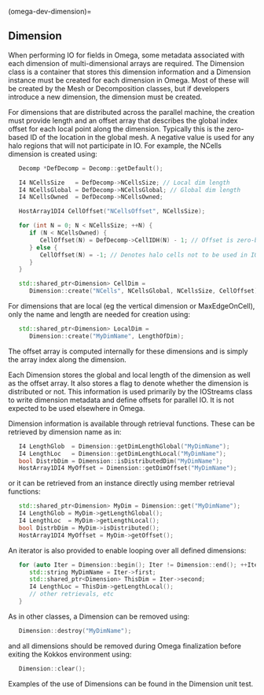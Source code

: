 <!--
© 2025. Triad National Security, LLC. All rights reserved.
This program was produced under U.S. Government contract 89233218CNA000001 for Los Alamos National Laboratory (LANL), which is operated by Triad National Security, LLC for the U.S. Department of Energy/National Nuclear Security Administration. All rights in the program are reserved by Triad National Security, LLC, and the U.S. Department of Energy/National Nuclear Security Administration. The Government is granted for itself and others acting on its behalf a nonexclusive, paid-up, irrevocable worldwide license in this material to reproduce, prepare. derivative works, distribute copies to the public, perform publicly and display publicly, and to permit others to do so.
-->

(omega-dev-dimension)=

## Dimension

When performing IO for fields in Omega, some metadata associated with each
dimension of multi-dimensional arrays are required. The Dimension class is
a container that stores this dimension information and a Dimension instance
must be created for each dimension in Omega. Most of these will be created
by the Mesh or Decomposition classes, but if developers introduce a new
dimension, the dimension must be created.

For dimensions that are distributed across the parallel machine, the creation
must provide length and an offset array that describes the global index offset
for each local point along the dimension. Typically this is the zero-based
ID of the location in the global mesh. A negative value is used for any halo
regions that will not participate in IO. For example, the NCells dimension
is created using:
```c++
   Decomp *DefDecomp = Decomp::getDefault();

   I4 NCellsSize   = DefDecomp->NCellsSize; // Local dim length
   I4 NCellsGlobal = DefDecomp->NCellsGlobal; // Global dim length
   I4 NCellsOwned  = DefDecomp->NCellsOwned;

   HostArray1DI4 CellOffset("NCellsOffset", NCellsSize);

   for (int N = 0; N < NCellsSize; ++N) {
      if (N < NCellsOwned) {
         CellOffset(N) = DefDecomp->CellIDH(N) - 1; // Offset is zero-based
      } else {
         CellOffset(N) = -1; // Denotes halo cells not to be used in IO
      }
   }

   std::shared_ptr<Dimension> CellDim =
      Dimension::create("NCells", NCellsGlobal, NCellsSize, CellOffset);
```

For dimensions that are local (eg the vertical dimension or MaxEdgeOnCell),
only the name and length are needed for creation using:
```c++
   std::shared_ptr<Dimension> LocalDim =
      Dimension::create("MyDimName", LengthOfDim);
```
The offset array is computed internally for these dimensions and is simply
the array index along the dimension.

Each Dimension stores the global and local length of the dimension as well
as the offset array. It also stores a flag to denote whether the dimension
is distributed or not. This information is used primarily by the IOStreams
class to write dimension metadata and define offsets for parallel IO. It is
not expected to be used elsewhere in Omega.

Dimension information is available through retrieval functions. These can be
retrieved by dimension name as in:
```c++
   I4 LengthGlob  = Dimension::getDimLengthGlobal("MyDimName");
   I4 LengthLoc   = Dimension::getDimLengthLocal("MyDimName");
   bool DistrbDim = Dimension::isDistributedDim("MyDimName");
   HostArray1DI4 MyOffset = Dimension::getDimOffset("MyDimName");
```
or it can be retrieved from an instance directly using member retrieval
functions:
```c++
   std::shared_ptr<Dimension> MyDim = Dimension::get("MyDimName");
   I4 LengthGlob = MyDim->getLengthGlobal();
   I4 LengthLoc  = MyDim->getLengthLocal();
   bool DistrbDim = MyDim->isDistributed();
   HostArray1DI4 MyOffset = MyDim->getOffset();
```
An iterator is also provided to enable looping over all defined dimensions:
```c++
   for (auto Iter = Dimension::begin(); Iter != Dimension::end(); ++Iter) {
      std::string MyDimName = Iter->first;
      std::shared_ptr<Dimension> ThisDim = Iter->second;
      I4 LengthLoc = ThisDim->getLengthLocal();
      // other retrievals, etc
   }
```

As in other classes, a Dimension can be removed using:
```c++
   Dimension::destroy("MyDimName");
```
and all dimensions should be removed during Omega finalization before exiting
the Kokkos environment using:
```c++
   Dimension::clear();
```

Examples of the use of Dimensions can be found in the Dimension unit test.
